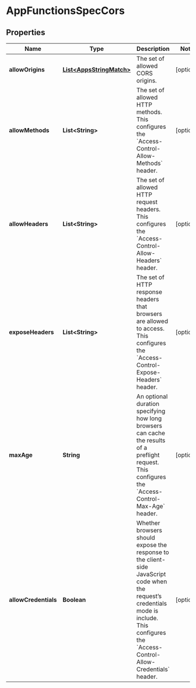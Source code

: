 

# AppFunctionsSpecCors


## Properties

| Name | Type | Description | Notes |
|------------ | ------------- | ------------- | -------------|
|**allowOrigins** | [**List&lt;AppsStringMatch&gt;**](AppsStringMatch.md) | The set of allowed CORS origins. |  [optional] |
|**allowMethods** | **List&lt;String&gt;** | The set of allowed HTTP methods. This configures the &#x60;Access-Control-Allow-Methods&#x60; header. |  [optional] |
|**allowHeaders** | **List&lt;String&gt;** | The set of allowed HTTP request headers. This configures the &#x60;Access-Control-Allow-Headers&#x60; header. |  [optional] |
|**exposeHeaders** | **List&lt;String&gt;** | The set of HTTP response headers that browsers are allowed to access. This configures the &#x60;Access-Control-Expose-Headers&#x60; header. |  [optional] |
|**maxAge** | **String** | An optional duration specifying how long browsers can cache the results of a preflight request. This configures the &#x60;Access-Control-Max-Age&#x60; header. |  [optional] |
|**allowCredentials** | **Boolean** | Whether browsers should expose the response to the client-side JavaScript code when the request’s credentials mode is include. This configures the &#x60;Access-Control-Allow-Credentials&#x60; header. |  [optional] |



